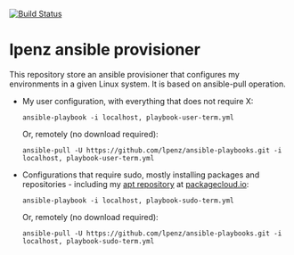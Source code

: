[![Build Status](https://travis-ci.org/lpenz/ansible-playbooks.svg?branch=master)](https://travis-ci.org/lpenz/ansible-playbooks)

lpenz ansible provisioner
=============================

This repository store an ansible provisioner that configures my environments in
a given Linux system. It is based on ansible-pull operation.

- My user configuration, with everything that does not require X:

  ```shell
  ansible-playbook -i localhost, playbook-user-term.yml
  ```

  Or, remotely (no download required):

  ```shell
  ansible-pull -U https://github.com/lpenz/ansible-playbooks.git -i localhost, playbook-user-term.yml
  ```

- Configurations that require sudo, mostly installing packages and
  repositories - including
  my [apt repository](https://packagecloud.io/lpenz/lpenz)
  at [packagecloud.io](https://packagecloud.io):

  ```shell
  ansible-playbook -i localhost, playbook-sudo-term.yml
  ```

  Or, remotely (no download required):

  ```shell
  ansible-pull -U https://github.com/lpenz/ansible-playbooks.git -i localhost, playbook-sudo-term.yml
  ```



